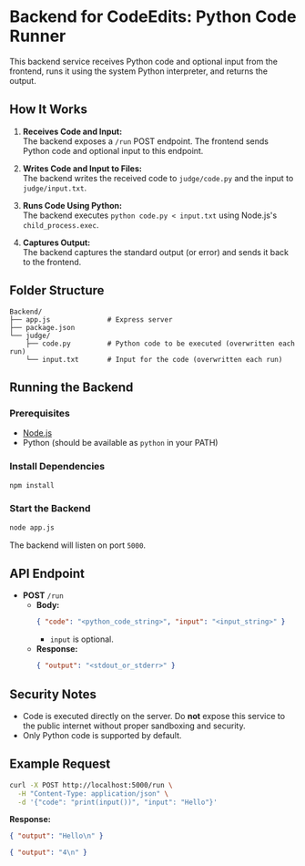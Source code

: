 # Backend for CodeEdits: Python Code Runner

This backend service receives Python code and optional input from the frontend, runs it using the system Python interpreter, and returns the output.

## How It Works

1. **Receives Code and Input:**  
   The backend exposes a `/run` POST endpoint. The frontend sends Python code and optional input to this endpoint.

2. **Writes Code and Input to Files:**  
   The backend writes the received code to `judge/code.py` and the input to `judge/input.txt`.

3. **Runs Code Using Python:**  
   The backend executes `python code.py < input.txt` using Node.js's `child_process.exec`.

4. **Captures Output:**  
   The backend captures the standard output (or error) and sends it back to the frontend.

## Folder Structure

```
Backend/
├── app.js              # Express server
├── package.json
└── judge/
    ├── code.py         # Python code to be executed (overwritten each run)
    └── input.txt       # Input for the code (overwritten each run)
```

## Running the Backend

### Prerequisites

- [Node.js](https://nodejs.org/)
- Python (should be available as `python` in your PATH)

### Install Dependencies

```bash
npm install
```

### Start the Backend

```bash
node app.js
```

The backend will listen on port `5000`.

## API Endpoint

- **POST** `/run`
  - **Body:**  
    ```json
    { "code": "<python_code_string>", "input": "<input_string>" }
    ```
    - `input` is optional.
  - **Response:**  
    ```json
    { "output": "<stdout_or_stderr>" }
    ```

## Security Notes

- Code is executed directly on the server. Do **not** expose this service to the public internet without proper sandboxing and security.
- Only Python code is supported by default.

## Example Request

```bash
curl -X POST http://localhost:5000/run \
  -H "Content-Type: application/json" \
  -d '{"code": "print(input())", "input": "Hello"}'
```

**Response:**
```json
{ "output": "Hello\n" }
```
```json
{ "output": "4\n" }
```

